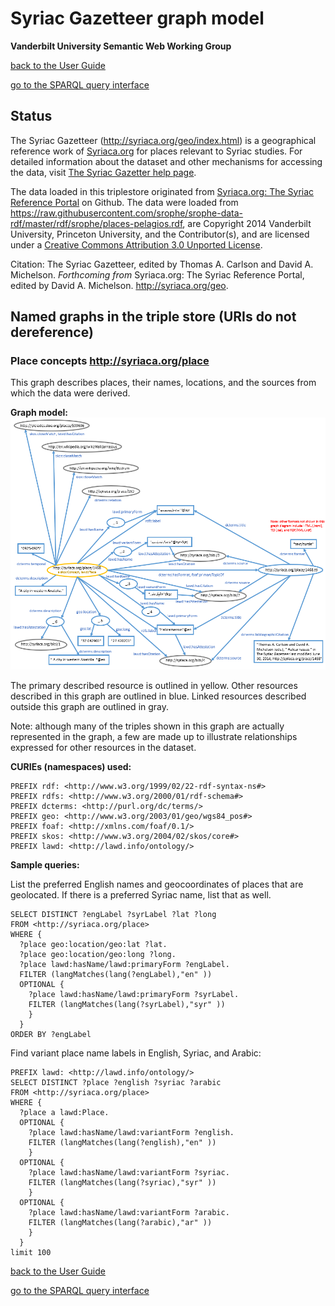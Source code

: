 # Syriac Gazetteer graph model
**Vanderbilt University Semantic Web Working Group**

[back to the User Guide](README.md)

[go to the SPARQL query interface](https://sparql.vanderbilt.edu/#query)

## Status

The Syriac Gazetteer (http://syriaca.org/geo/index.html) is a geographical reference work of [Syriaca.org](http://syriaca.org/) for places relevant to Syriac studies. For detailed information about the dataset and other mechanisms for accessing the data, visit [The Syriac Gazetter help page](http://syriaca.org/geo/help/index.html).  

The data loaded in this triplestore originated from [Syriaca.org: The Syriac Reference Portal](https://github.com/srophe) on Github. The data were loaded from https://raw.githubusercontent.com/srophe/srophe-data-rdf/master/rdf/srophe/places-pelagios.rdf, are Copyright 2014 Vanderbilt University, Princeton University, and the Contributor(s), and are licensed under a [Creative Commons Attribution 3.0 Unported License](http://creativecommons.org/licenses/by/3.0/).

Citation: The Syriac Gazetteer, edited by Thomas A. Carlson and David A. Michelson. *Forthcoming from* Syriaca.org: The Syriac Reference Portal, edited by David A. Michelson. http://syriaca.org/geo.

## Named graphs in the triple store (URIs do not dereference)

### Place concepts http://syriaca.org/place

This graph describes places, their names, locations, and the sources from which the data were derived.

**Graph model:**
![places graph](media/syriac-gazetteer-graph.png)

The primary described resource is outlined in yellow. Other resources described in this graph are outlined in blue.  Linked resources described outside this graph are outlined in gray.

Note: although many of the triples shown in this graph are actually represented in the graph, a few are made up to illustrate relationships expressed for other resources in the dataset.

**CURIEs (namespaces) used:**
```
PREFIX rdf: <http://www.w3.org/1999/02/22-rdf-syntax-ns#>
PREFIX rdfs: <http://www.w3.org/2000/01/rdf-schema#>
PREFIX dcterms: <http://purl.org/dc/terms/>
PREFIX geo: <http://www.w3.org/2003/01/geo/wgs84_pos#>
PREFIX foaf: <http://xmlns.com/foaf/0.1/>
PREFIX skos: <http://www.w3.org/2004/02/skos/core#>
PREFIX lawd: <http://lawd.info/ontology/>
```
**Sample queries:**

List the preferred English names and geocoordinates of places that are geolocated.  If there is a preferred Syriac name, list that as well.
```
SELECT DISTINCT ?engLabel ?syrLabel ?lat ?long
FROM <http://syriaca.org/place>
WHERE {
  ?place geo:location/geo:lat ?lat.
  ?place geo:location/geo:long ?long.
  ?place lawd:hasName/lawd:primaryForm ?engLabel.
  FILTER (langMatches(lang(?engLabel),"en" ))
  OPTIONAL {
  	?place lawd:hasName/lawd:primaryForm ?syrLabel.
  	FILTER (langMatches(lang(?syrLabel),"syr" ))
	}
  }
ORDER BY ?engLabel
```

Find variant place name labels in English, Syriac, and Arabic:
```
PREFIX lawd: <http://lawd.info/ontology/>
SELECT DISTINCT ?place ?english ?syriac ?arabic
FROM <http://syriaca.org/place>
WHERE {
  ?place a lawd:Place.
  OPTIONAL {
    ?place lawd:hasName/lawd:variantForm ?english.
    FILTER (langMatches(lang(?english),"en" ))
    }
  OPTIONAL {
    ?place lawd:hasName/lawd:variantForm ?syriac.
    FILTER (langMatches(lang(?syriac),"syr" ))
    }
  OPTIONAL {
    ?place lawd:hasName/lawd:variantForm ?arabic.
    FILTER (langMatches(lang(?arabic),"ar" ))
    }
  }
limit 100
```

[back to the User Guide](README.md)

[go to the SPARQL query interface](https://sparql.vanderbilt.edu/#query)
